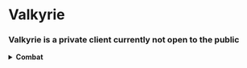 
# Valkyrie

### Valkyrie is a private client currently not open to the public

<details>
  <summary><b>Combat</b></summary>

<ul>
<li>AntiCrystal</li>
<li>AutoAnvil</li>
<li>AutoArmor</li>
<li>AutoTrap</li>
<li>AutoWeb</li>
<li>BedAura</li>
<li>Blocker</li>
<li>FastBow</li>
<li>HoleFill</li>
<li>KillAura</li>
<li>Offhand</li>
<li>Piston Aura</li>
<li>SelfTrap</li>
<li>SelfWeb</li>
<li>Sorround</li>
<li>ValkCa</li>
  
</ul>

</details>
